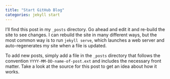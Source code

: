 ```yaml
---
title: "Start GitHub Blog"
categories: jekyll start
---
```


I’ll find this post in my `_posts` directory. Go ahead and edit it and re-build the site to see changes. I can rebuild the site in many different ways, but the most common way is to run `jekyll serve`, which launches a web server and auto-regenerates my site when a file is updated.

To add new posts, simply add a file in the `_posts` directory that follows the convention `YYYY-MM-DD-name-of-post.ext` and includes the necessary front matter. Take a look at the source for this post to get an idea about how it works.

